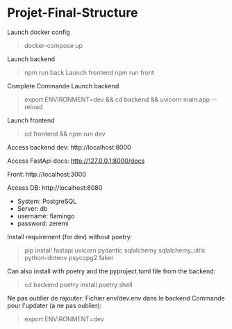 # Projet-Final-Structure

Launch docker config

> docker-compose up

Launch backend
> npm run back
Launch frontend
> npm run front

Complete Commande
Launch backend
> export ENVIRONMENT=dev && cd backend && uvicorn main:app --reload

Launch frontend
> cd frontend && npm run dev

Access backend dev: http://localhost:8000

Access FastApi docs: http://127.0.0.1:8000/docs

Front: http://localhost:3000

Access DB: http://localhost:8080

- System: PostgreSQL
- Server: db
- username: flamingo
- password: zeremi

Install requirement (for dev) without poetry:

> pip install fastapi uvicorn pydantic sqlalchemy sqlalchemy_utils python-dotenv psycopg2 faker

Can also install with poetry and the pyproject.toml file from the backend:
> cd backend
> poetry install
> poetry shell

Ne pas oublier de rajouter: 
Fichier env/dev.env dans le backend
Commande pour l'updater (a ne pas oublier):
> export ENVIRONMENT=dev